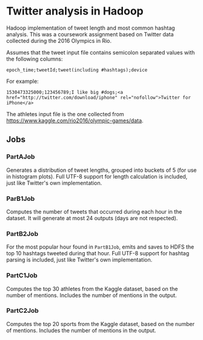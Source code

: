 # Twitter analysis in Hadoop

Hadoop implementation of tweet length and most common hashtag analysis.
This was a coursework assignment based on Twitter data collected during the 2016 Olympics in Rio.

Assumes that the tweet input file contains semicolon separated values with the following columns:

```
epoch_time;tweetId;tweet(including #hashtags);device

```

For example:

```
1530473325000;123456789;I like big #dogs;<a href="http://twitter.com/download/iphone" rel="nofollow">Twitter for iPhone</a>
```

The athletes input file is the one collected from https://www.kaggle.com/rio2016/olympic-games/data.

## Jobs

### PartAJob

Generates a distribution of tweet lengths, grouped into buckets of 5 (for use in histogram plots).
Full UTF-8 support for length calculation is included, just like Twitter's own implementation.

### ParB1Job

Computes the number of tweets that occurred during each hour in the dataset.
It will generate at most 24 outputs (days are not respected).

### PartB2Job

For the most popular hour found in `PartB1Job`, emits and saves to HDFS the top 10 hashtags tweeted
during that hour. Full UTF-8 support for hashtag parsing is included, just like Twitter's own implementation.

### PartC1Job

Computes the top 30 athletes from the Kaggle dataset, based on the number of mentions.
Includes the number of mentions in the output.

### PartC2Job

Computes the top 20 sports from the Kaggle dataset, based on the number of mentions.
Includes the number of mentions in the output.
